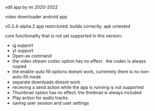 vdll app by mi 2020-2022

video downloader android app 

v0.2.4-alpha.2
app restrctured. builds correctly. apk untested


core functionality that is not yet supported in this version:


- ig support
- yt support
- Open-as command 
- the video stream codec option has no effect . the codec is always copied
- the enable-auto fill options doesnt work, currentely there is no non-auto-fill mode 
- separate downloads doesnt work
- recieving a send action while the app is running is not supported
- Thumbnail option has no effect. the thmbnail is always included 
- Play action for audio tracks
- saving user session and user settings

